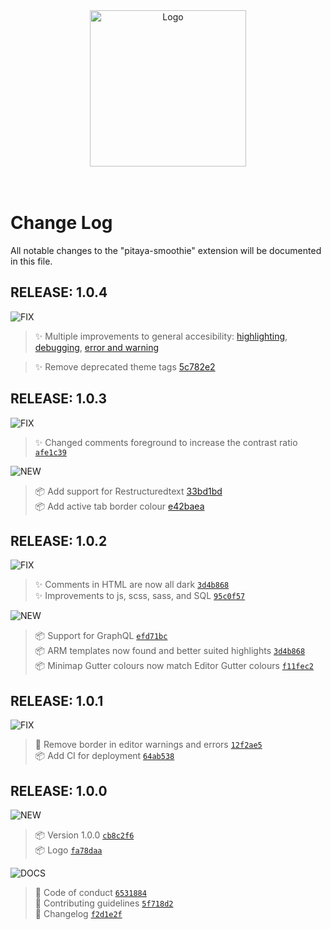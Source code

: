 <div align="center">
  <img alt="Logo" src="https://github.com/trallard/pitaya_smoothie/blob/master/images/logos/wording.png?raw=true" width="250" />
</div>
<br>
<br>

# Change Log
All notable changes to the "pitaya-smoothie" extension will be documented in this file.

## RELEASE: 1.0.4

![FIX](https://img.shields.io/badge/-FIX-gray.svg?colorB=FC427B)

> ✨ Multiple improvements to general accesibility: [highlighting](https://github.com/trallard/pitaya_smoothie/commit/512a3ef), [debugging](https://github.com/trallard/pitaya_smoothie/commit/0c755e9), [error and warning](https://github.com/trallard/pitaya_smoothie/commit/8b697eb)

> ✨ Remove deprecated theme tags [5c782e2](https://github.com/trallard/pitaya_smoothie/commit/5c782e2)

## RELEASE: 1.0.3

![FIX](https://img.shields.io/badge/-FIX-gray.svg?colorB=FC427B)

> ✨ Changed comments foreground to increase the contrast ratio [`afe1c39`](https://github.com/trallard/pitaya_smoothie/commit/afe1c39)

![NEW](https://img.shields.io/badge/-NEW-gray.svg?colorB=12CBC4)

> 📦 Add support for Restructuredtext [33bd1bd](https://github.com/trallard/pitaya_smoothie/commit/33bd1bd) <br>
> 📦 Add active tab border colour [e42baea](https://github.com/trallard/pitaya_smoothie/commit/e42baea)

## RELEASE: 1.0.2

![FIX](https://img.shields.io/badge/-FIX-gray.svg?colorB=FC427B)

> ✨ Comments in HTML are now all dark [`3d4b868`](https://github.com/trallard/pitaya_smoothie/commit/3d4b868)<br>
> ✨ Improvements to js, scss, sass, and SQL [`95c0f57`](https://github.com/trallard/pitaya_smoothie/commit/95c0f57)<br>

![NEW](https://img.shields.io/badge/-NEW-gray.svg?colorB=12CBC4)

> 📦 Support for GraphQL [`efd71bc`](https://github.com/trallard/pitaya_smoothie/commit/efd71bc)<br>
> 📦 ARM templates now found and better suited highlights [`3d4b868`](https://github.com/trallard/pitaya_smoothie/commit/3d4b868) <br>
> 📦 Minimap Gutter colours now match Editor Gutter colours [`f11fec2`](https://github.com/trallard/pitaya_smoothie/commit/f11fec2)

## RELEASE: 1.0.1

![FIX](https://img.shields.io/badge/-FIX-gray.svg?colorB=FC427B)

> 🐛 Remove border in editor warnings and errors [`12f2ae5`](https://github.com/trallard/pitaya_smoothie/commit/2f2ae524c3ebc291152d98033fee91cc4d3fc6b0) <br>
> 📦 Add CI for deployment [`64ab538`](https://github.com/trallard/pitaya_smoothie/commit/64ab5385bbb79f8423dd9099d6ff66ae451c9af4)

## RELEASE: 1.0.0

![NEW](https://img.shields.io/badge/-NEW-gray.svg?colorB=12CBC4)

> 📦 Version 1.0.0 [`cb8c2f6`](https://github.com/trallard/pitaya_smoothie/commit/cb8c2f691fa4e88b4d2c283b926872a84828a8c8) <br>
> 📦 Logo [`fa78daa`](https://github.com/trallard/pitaya_smoothie/commit/fa78daa1149cfb6109b9bc323955fb57084d6ca6) <br>

![DOCS](https://img.shields.io/badge/-DOCS-gray.svg?colorB=978CD4)

> 📖 Code of conduct [`6531884`](https://github.com/trallard/pitaya_smoothie/commit/65318841a5049d451d98200bc19c5c02748f1500) <br>
> 📖 Contributing guidelines [`5f718d2`](https://github.com/trallard/pitaya_smoothie/commit/5f718d2c089de25421ad8e5f8e68a263813aff3f) <br>
> 📖 Changelog [`f2d1e2f`](https://github.com/trallard/pitaya_smoothie/commit/f2d1e2f00cfe81df9b0a423e3c873b6f845ad971) <br>

